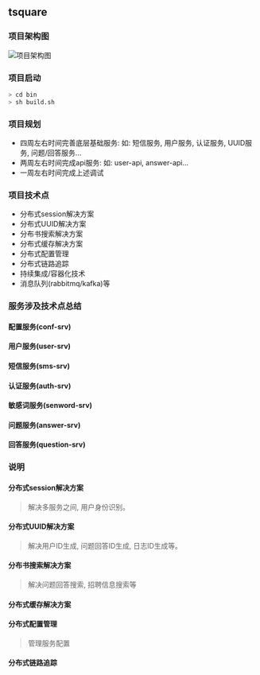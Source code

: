 ## tsquare
### 项目架构图
![项目架构图](https://github.com/zbrechave/tsquare/blob/master/docs/项目架构图.jpg)
### 项目启动
```bash
> cd bin
> sh build.sh
```
### 项目规划
 - 四周左右时间完善底层基础服务: 如: 短信服务, 用户服务, 认证服务, UUID服务, 问题/回答服务...
 - 两周左右时间完成api服务: 如: user-api, answer-api...
 - 一周左右时间完成上述调试
 
### 项目技术点
 - 分布式session解决方案
 - 分布式UUID解决方案
 - 分布书搜索解决方案
 - 分布式缓存解决方案
 - 分布式配置管理
 - 分布式链路追踪
 - 持续集成/容器化技术
 - 消息队列(rabbitmq/kafka)等
 
 ### 服务涉及技术点总结
 #### 配置服务(conf-srv)
 #### 用户服务(user-srv)
 #### 短信服务(sms-srv)
 #### 认证服务(auth-srv)
 #### 敏感词服务(senword-srv)
 #### 问题服务(answer-srv)
 #### 回答服务(question-srv)
 
### 说明
#### 分布式session解决方案
  > 解决多服务之间, 用户身份识别。

#### 分布式UUID解决方案
  > 解决用户ID生成, 问题回答ID生成, 日志ID生成等。

#### 分布书搜索解决方案
  > 解决问题回答搜索, 招聘信息搜索等

#### 分布式缓存解决方案

#### 分布式配置管理
 > 管理服务配置

#### 分布式链路追踪